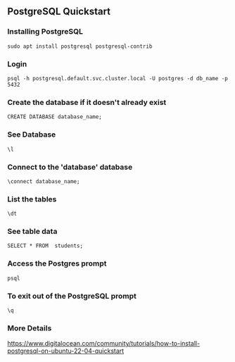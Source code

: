 ## PostgreSQL Quickstart
### Installing PostgreSQL
```
sudo apt install postgresql postgresql-contrib
```
### Login
```
psql -h postgresql.default.svc.cluster.local -U postgres -d db_name -p 5432
```

### Create the database if it doesn't already exist
```
CREATE DATABASE database_name;
```
### See Database
```
\l 
```

### Connect to the 'database' database
```
\connect database_name;
```

### List the tables
```
\dt
```
### See table data
```
SELECT * FROM  students;
```
### Access the Postgres prompt
```
psql
```
### To exit out of the PostgreSQL prompt
```
\q
```
### More Details 
https://www.digitalocean.com/community/tutorials/how-to-install-postgresql-on-ubuntu-22-04-quickstart
